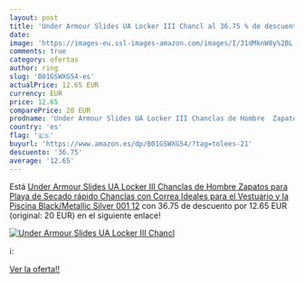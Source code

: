 ```yaml
---
layout: post
title: 'Under Armour Slides UA Locker III Chancl al 36.75 % de descuento'
date: 
image: 'https://images-eu.ssl-images-amazon.com/images/I/31dMknW8y%2BL._SL200_.jpg'
comments: true
category: ofertas
author: ring
slug: 'B01GSWXG54-es'
actualPrice: 12.65 EUR
currency: EUR
price: 12.65
comparePrice: 20 EUR
prodname: 'Under Armour Slides UA Locker III Chanclas de Hombre  Zapatos para Playa de Secado rápido  Chanclas con Correa Ideales para el Vestuario y la Piscina  Black/Metallic Silver  001   12'
country: 'es'
flag: '🇪🇸'
buyurl: 'https://www.amazon.es/dp/B01GSWXG54/?tag=tolees-21'
descuento: '36.75'
average: '12.65'
---
```


Está [Under Armour Slides UA Locker III Chanclas de Hombre  Zapatos para Playa de Secado rápido  Chanclas con Correa Ideales para el Vestuario y la Piscina  Black/Metallic Silver  001   12](https://www.amazon.es/dp/B01GSWXG54/?tag=tolees-21) con 36.75 de descuento por 12.65 EUR (original: 20 EUR) en el siguiente enlace!

[![Under Armour Slides UA Locker III Chancl](https://images-eu.ssl-images-amazon.com/images/I/31dMknW8y%2BL._SL200_.jpg)](https://www.amazon.es/dp/B01GSWXG54/?tag=tolees-21)

ℹ️:


[Ver la oferta!!](https://www.amazon.es/dp/B01GSWXG54/?tag=tolees-21)
